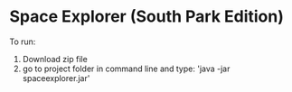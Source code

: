 # Space Explorer (South Park Edition)

To run: 
  1. Download zip file
  2. go to project folder in command line and type: 'java -jar spaceexplorer.jar'
